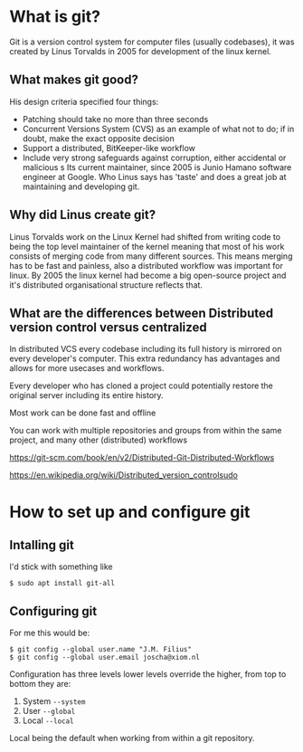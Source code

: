 # What is git?

Git is a version control system for computer files (usually codebases), it was created by Linus Torvalds in 2005 for development of the linux kernel.


## What makes git good?

His design criteria specified four things: 

* Patching should take no more than three seconds
* Concurrent Versions System (CVS) as an example of what not to do; if in doubt, make the exact opposite decision
* Support a distributed, BitKeeper-like workflow
* Include very strong safeguards against corruption, either accidental or malicious
s 
Its current maintainer, since 2005 is Junio Hamano software engineer at Google. Who Linus says has 'taste' and does a great job at maintaining and developing git.


## Why did Linus create git?

Linus Torvalds work on the Linux Kernel had shifted from writing code to being the top level maintainer of the kernel meaning
that most of his work consists of merging code from many different sources. This means merging has to be fast and painless,
also a distributed workflow was important for linux. By 2005 the linux kernel had become a big open-source project and it's
distributed organisational structure reflects that. 


## What are the differences between Distributed version control versus centralized

In distributed VCS every codebase including its full history is mirrored on every developer's computer.
This extra redundancy has advantages and allows for more usecases and workflows.

Every developer who has cloned a project could potentially restore the original server including its entire history. 

Most work can be done fast and offline

You can work with multiple repositories and groups from within the same project, and many other (distributed) workflows

https://git-scm.com/book/en/v2/Distributed-Git-Distributed-Workflows

https://en.wikipedia.org/wiki/Distributed_version_controlsudo


# How to set up and configure git

## Intalling git

I'd stick with something like

```
$ sudo apt install git-all
```

## Configuring git
For me this would be:


```
$ git config --global user.name "J.M. Filius"
$ git config --global user.email joscha@xiom.nl
```
Configuration has three levels lower levels override the higher, from top to bottom they are:

1. System `--system`
2. User `--global`
3. Local `--local`

Local being the default when working from within a git repository.








